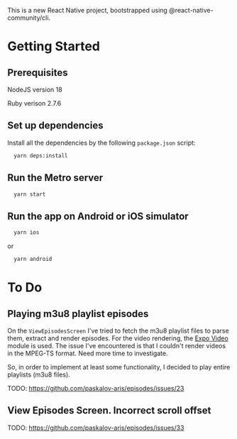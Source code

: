 
This is a new React Native project, bootstrapped using @react-native-community/cli.

# Getting Started

## Prerequisites
NodeJS version 18

Ruby verison 2.7.6

## Set up dependencies

Install all the dependencies by the following `package.json` script:
```bash
  yarn deps:install
```

## Run the Metro server

```bash
  yarn start
```

## Run the app on Android or iOS simulator

```bash
  yarn ios
```

or

```bash
  yarn android
```

# To Do

## Playing m3u8 playlist episodes

On the `ViewEpisodesScreen` I've tried to fetch the m3u8 playlist files to parse them, extract and render episodes. For the video rendering, the [Expo Video](https://katherineoelsner.com/) module is used. The issue I've encountered is that I couldn't render videos in the MPEG-TS format. Need more time to investigate.

So, in order to implement at least some functionality, I decided to play entire playlists (m3u8 files).

TODO: https://github.com/paskalov-aris/episodes/issues/23

## View Episodes Screen. Incorrect scroll offset

TODO: https://github.com/paskalov-aris/episodes/issues/33
